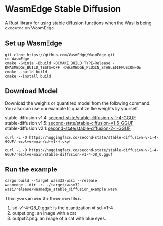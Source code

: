 # WasmEdge Stable Diffusion
A Rust library for using stable diffusion functions when the Wasi is being executed on WasmEdge.

## Set up WasmEdge
```
git clone https://github.com/WasmEdge/WasmEdge.git
cd WasmEdge
cmake -GNinja -Bbuild -DCMAKE_BUILD_TYPE=Release -DWASMEDGE_BUILD_TESTS=OFF -DWASMEDGE_PLUGIN_STABLEDIFFUSION=On
cmake --build build
cmake --install build
```

## Download Model
Download the weights or quantized model from the following command.  
You also can use our example to quantize the weights by yourself.

stable-diffusion v1.4: [second-state/stable-diffusion-v-1-4-GGUF](https://huggingface.co/second-state/stable-diffusion-v-1-4-GGUF)  
stable-diffusion v1.5: [second-state/stable-diffusion-v1-5-GGUF](https://huggingface.co/second-state/stable-diffusion-v1-5-GGUF)  
stable-diffusion v2.1: [second-state/stable-diffusion-2-1-GGUF](https://huggingface.co/second-state/stable-diffusion-2-1-GGUF)

```
curl -L -O https://huggingface.co/second-state/stable-diffusion-v-1-4-GGUF/resolve/main/sd-v1-4.ckpt

curl -L -O https://huggingface.co/second-state/stable-diffusion-v-1-4-GGUF/resolve/main/stable-diffusion-v1-4-Q8_0.gguf
```

## Run the example
```
cargo build --target wasm32-wasi --release
wasmedge --dir .:. ./target/wasm32-wasi/release/wasmedge_stable_diffusion_example.wasm
```

Then you can see the three new files.
1. sd-v1-4-Q8_0.gguf: is the quantization of sd-v1-4
2. output.png: an image with a cat
3. output2.png: an image of a cat with blue eyes.
